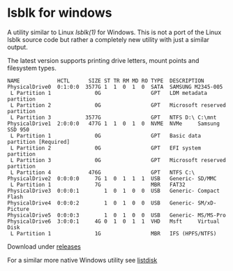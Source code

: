 # lsblk for windows

A utility similar to Linux *lsblk(1)* for Windows. This is not a port of the Linux lsblk source code but rather a completely new utility with just a similar output.

The latest version supports printing drive letters, mount points and filesystem types.

```
NAME            HCTL      SIZE ST TR RM MD RO TYPE  DESCRIPTION
PhysicalDrive0  0:1:0:0  3577G 1  1  0  1  0  SATA  SAMSUNG M2345-005 
 L Partition 1              0G                GPT   LDM metadata partition 
 L Partition 2              0G                GPT   Microsoft reserved partition 
 L Partition 3           3577G                GPT   NTFS D:\ C:\mnt 
PhysicalDrive1  2:0:0:0   477G 1  1  0  1  0  NVME  NVMe     Samsung SSD 950  
 L Partition 1              0G                GPT   Basic data partition [Required] 
 L Partition 2              0G                GPT   EFI system partition 
 L Partition 3              0G                GPT   Microsoft reserved partition 
 L Partition 4            476G                GPT   NTFS C:\ 
PhysicalDrive2  0:0:0:0     7G 1  0  1  1  1  USB   Generic- SD/MMC           
 L Partition 1              7G                MBR   FAT32  
PhysicalDrive3  0:0:0:1        1  0  1  0  0  USB   Generic- Compact Flash    
PhysicalDrive4  0:0:0:2        1  0  1  0  0  USB   Generic- SM/xD-Picture    
PhysicalDrive5  0:0:0:3        1  0  1  0  0  USB   Generic- MS/MS-Pro        
PhysicalDrive6  3:0:0:1     4G 0  1  0  1  1  VHD   Msft     Virtual Disk     
 L Partition 1              1G                MBR   IFS (HPFS/NTFS)  
```

Download under [releases](https://github.com/tenox7/lsblk/releases)

For a similar more native Windows utility see [listdisk](https://github.com/tenox7/listdisk)

